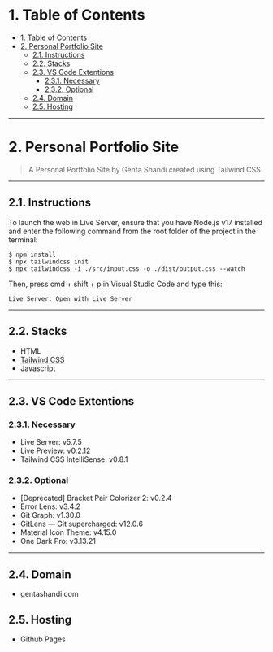 # 1. Table of Contents

- [1. Table of Contents](#1-table-of-contents)
- [2. Personal Portfolio Site](#2-personal-portfolio-site)
  - [2.1. Instructions](#21-instructions)
  - [2.2. Stacks](#22-stacks)
  - [2.3. VS Code Extentions](#23-vs-code-extentions)
    - [2.3.1. Necessary](#231-necessary)
    - [2.3.2. Optional](#232-optional)
  - [2.4. Domain](#24-domain)
  - [2.5. Hosting](#25-hosting)

---

# 2. Personal Portfolio Site

> A Personal Portfolio Site by Genta Shandi created using Tailwind CSS

---

## 2.1. Instructions

To launch the web in Live Server, ensure that you have Node.js v17 installed and enter the following command from the root folder of the project in the terminal:

```
$ npm install
$ npx tailwindcss init
$ npx tailwindcss -i ./src/input.css -o ./dist/output.css --watch
```

Then, press cmd + shift + p in Visual Studio Code and type this:

```
Live Server: Open with Live Server
```

---

## 2.2. Stacks

* HTML
* [Tailwind CSS](https://tailwindcss.com)
* Javascript

---

## 2.3. VS Code Extentions
### 2.3.1. Necessary
* Live Server: v5.7.5
* Live Preview: v0.2.12
* Tailwind CSS IntelliSense: v0.8.1
### 2.3.2. Optional
* [Deprecated] Bracket Pair Colorizer 2: v0.2.4
* Error Lens: v3.4.2
* Git Graph: v1.30.0
* GitLens — Git supercharged: v12.0.6
* Material Icon Theme: v4.15.0
* One Dark Pro: v3.13.21

---

## 2.4. Domain
* gentashandi.com

## 2.5. Hosting
* Github Pages